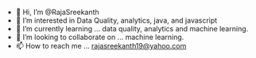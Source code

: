 - 👋 Hi, I’m @RajaSreekanth
- 👀 I’m interested in Data Quality, analytics, java, and javascript
- 🌱 I’m currently learning ... data quality, analytics and machine learning.
- 💞️ I’m looking to collaborate on ... machine learning.
- 📫 How to reach me ... rajasreekanth19@yahoo.com

<!---
RajaSreekanth/RajaSreekanth is a ✨ special ✨ repository because its `README.md` (this file) appears on your GitHub profile.
You can click the Preview link to take a look at your changes.
--->

